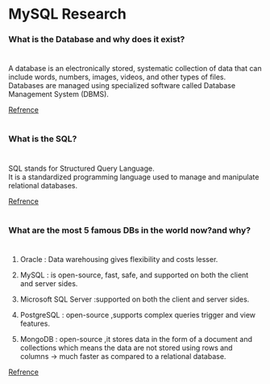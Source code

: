 # MySQL Research
### What is the Database and why does it exist?
#
A database is an electronically stored, systematic collection of data that can include words, numbers, images, videos, and other types of files.   
Databases are managed using specialized software called Database Management System (DBMS).

[Refrence](https://www.geeksforgeeks.org/what-is-database/)
#
### What is the SQL?
#
SQL stands for Structured Query Language.  
It is a standardized programming language used to manage and manipulate relational databases.

[Refrence](https://www.geeksforgeeks.org/what-is-sql/)

#

### What are the most 5 famous DBs in the world now?and why?
#
1. Oracle : Data warehousing gives flexibility and costs lesser.
2. MySQL : is open-source, fast, safe, and supported on both the client and server sides.
3. Microsoft SQL Server :supported on both the client and server sides.
4. PostgreSQL : open-source ,supports complex queries trigger and view features.

1. MongoDB : open-source ,it stores data in the form of a document and collections which means the data are not stored using rows and columns -> much faster as compared to a relational database. 

[Refrence](https://www.geeksforgeeks.org/most-popular-databases/)

#

